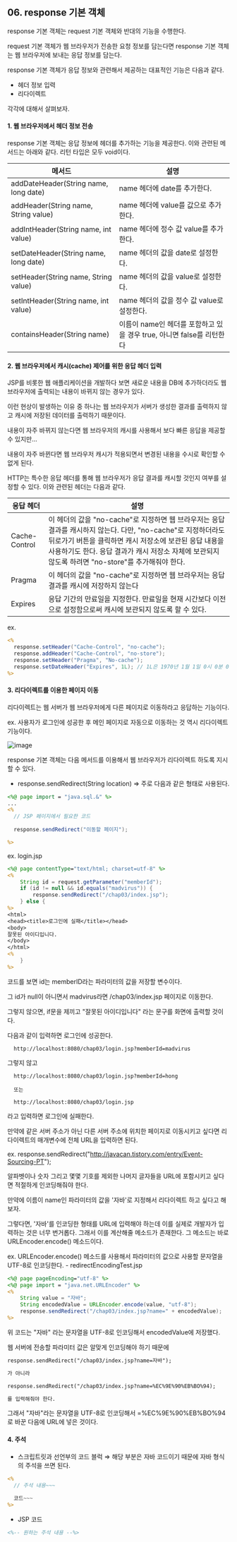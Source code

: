 ## 06. response 기본 객체 

response 기본 객체는 request 기본 객체와 반대의 기능을 수행한다. 

request 기본 객체가 웹 브라우저가 전송한 요청 정보를 담는다면 response 기본 객체는 웹 브라우저에 보내는 응답 정보를 담는다.

response 기본 객체가 응답 정보와 관련해서 제공하는 대표적인 기능은 다음과 같다.
- 헤더 정보 입력
- 리다이렉트 

각각에 대해서 살펴보자.

#### 1. 웹 브라우저에서 헤더 정보 전송

response 기본 객체는 응답 정보에 헤더를 추가하는 기능을 제공한다. 이와 관련된 메서드는 아래와 같다. 리턴 타입은 모두 void이다.

| 메서드 | 설명 |
| ------------- | ------------- |
| addDateHeader(String name, long date) | name 헤더에 date를 추가한다.  |
| addHeader(String name, String value) | name 헤더에 value를 값으로 추가한다. |
| addIntHeader(String name, int value) | name 헤더에 정수 값 value를 추가한다. |
| setDateHeader(String name, long date) | name 헤더의 값을 date로 설정한다. |
| setHeader(String name, String value) | name 헤더의 값을 value로 설정한다. |
| setIntHeader(String name, int value) | name 헤더의 값을 정수 값 value로 설정한다. |
| containsHeader(String name) | 이름이 name인 헤더를 포함하고 있을 경우 true, 아니면 false를 리턴한다 |

#### 2. 웹 브라우저에서 캐시(cache) 제어를 위한 응답 헤더 입력

JSP를 비롯한 웹 애플리케이션을 개발하다 보면 새로운 내용을 DB에 추가하더라도 웹 브라우저에 출력되는 내용이 바뀌지 않는 경우가 있다.

이런 현상이 발생하는 이유 중 하나는 웹 브라우저가 서버가 생성한 결과를 출력하지 않고 캐시에 저장된 데이터를 출력하기 때문이다.

내용이 자주 바뀌지 않는다면 웹 브라우저의 캐시를 사용해서 보다 빠른 응답을 제공할 수 있지만...

내용이 자주 바뀐다면 웹 브라우저 캐시가 적용되면서 변경된 내용을 수시로 확인할 수 없게 된다.

HTTP는 특수한 응답 헤더를 통해 웹 브라우저가 응답 결과를 캐시할 것인지 여부를 설정할 수 있다. 이와 관련된 헤더는 다음과 같다. 

| 응답 헤더 | 설명 |
| ------------- | ------------- |
| Cache-Control | 이 헤더의 값을 "no-cache"로 지정하면 웹 브라우저는 응답 결과를 캐시하지 않는다. 다만, "no-cache"로 지정하더라도 뒤로가기 버튼을 클릭하면 캐시 저장소에 보관된 응답 내용을 사용하기도 한다. 응답 결과가 캐시 저장소 자체에 보관되지 않도록 하려면 "no-store"를 추가해줘야 한다. |
| Pragma | 이 헤더의 값을 "no-cache"로 지정하면 웹 브라우저는 응답 결과를 캐시에 저장하지 않는다 |
| Expires | 응답 기간의 만료일을 지정한다. 만료일을 현재 시간보다 이전으로 설정함으로써 캐시에 보관되지 않도록 할 수 있다. |

ex. 
``` jsp
<%
  response.setHeader("Cache-Control", "no-cache");
  response.addHeader("Cache-Control", "no-store");
  response.setHeader("Pragma", "No-cache");
  response.setDateHeader("Expires", 1L); // 1L은 1970년 1월 1일 0시 0분 0.001초를 의미한다.
%>  
```

#### 3. 리다이렉트를 이용한 페이지 이동

리다이렉트는 웹 서버가 웹 브라우저에게 다른 페이지로 이동하라고 응답하는 기능이다.

ex. 사용자가 로그인에 성공한 후 메인 페이지로 자동으로 이동하는 것 역시 리다이렉트 기능이다.

![image](https://user-images.githubusercontent.com/64796257/147579559-43999216-91bd-4087-8ce5-3726f41b212d.png)

response 기본 객체는 다음 메서드를 이용해서 웹 브라우저가 리다이렉트 하도록 지시할 수 있다.

- response.sendRedirect(String location) ⇒ 주로 다음과 같은 형태로 사용된다.

``` jsp
<%@ page import = "java.sql.&" %>
...
<%
  // JSP 페이지에서 필요한 코드
  
  response.sendRedirect("이동할 페이지"); 

%>
```

ex. login.jsp
``` jsp
<%@ page contentType="text/html; charset=utf-8" %>
<%
	String id = request.getParameter("memberId");
	if (id != null && id.equals("madvirus")) {
		response.sendRedirect("/chap03/index.jsp");
	} else {
%>
<html>
<head><title>로그인에 실패</title></head>
<body>
잘못된 아이디입니다.
</body>
</html>
<%
	}
%>
```

코드를 보면 id는 memberID라는 파라미터의 값을 저장할 변수이다. 

그 id가 null이 아니면서 madvirus라면 /chap03/index.jsp 페이지로 이동한다. 

그렇지 않으면, if문을 제끼고 "잘못된 아이디입니다" 라는 문구를 화면에 출력할 것이다.

다음과 같이 입력하면 로그인에 성공한다. 

```
  http://localhost:8080/chap03/login.jsp?memberId=madvirus
```

그렇지 않고 
```
  http://localhost:8080/chap03/login.jsp?memberId=hong
  
  또는
  
  http://localhost:8080/chap03/login.jsp
```
라고 입력하면 로그인에 실패한다. 

만약에 같은 서버 주소가 아닌 다른 서버 주소에 위치한 페이지로 이동시키고 싶다면 리다이렉트의 매개변수에 전체 URL을 입력하면 된다. 

ex. response.sendRedirect("http://javacan.tistory.com/entry/Event-Sourcing-PT");

알파벳이나 숫자 그리고 몇몇 기호를 제외한 나머지 글자들을 URL에 포함시키고 싶다면 적절하게 인코딩해줘야 한다.

만약에 이름이 name인 파라미터의 값을 '자바'로 지정해서 리다이렉트 하고 싶다고 해보자. 

그렇다면, '자바'를 인코딩한 형태를 URL에 입력해야 하는데 이를 실제로 개발자가 입력하는 것은 너무 번거롭다. 그래서 이를 계산해줄 메소드가 존재한다. 그 메소드는 바로 URLEncoder.encode() 메소드이다.

ex. URLEncoder.encode() 메소드를 사용해서 파라미터의 값으로 사용할 문자열을 UTF-8로 인코딩한다. - redirectEncodingTest.jsp

``` jsp
<%@ page pageEncoding="utf-8" %>
<%@ page import = "java.net.URLEncoder" %>
<%
	String value = "자바";
	String encodedValue = URLEncoder.encode(value, "utf-8");
	response.sendRedirect("/chap03/index.jsp?name=" + encodedValue);
%>
```

위 코드는 "자바" 라는 문자열을 UTF-8로 인코딩해서 encodedValue에 저장했다. 

웹 서버에 전송할 파라미터 값은 알맞게 인코딩해야 하기 때문에

``` jsp
response.sendRedirect("/chap03/index.jsp?name=자바"); 

가 아니라

response.sendRedirect("/chap03/index.jsp?name=%EC%9E%90%EB%BO%94);

를 입력해줘야 한다. 
```

그래서 "자바"라는 문자열을 UTF-8로 인코딩해서 =%EC%9E%90%EB%BO%94로 바꾼 다음에 URL에 넣은 것이다.

#### 4. 주석

- 스크립트릿과 선언부의 코드 블럭 ⇒ 해당 부분은 자바 코드이기 때문에 자바 형식의 주석을 쓰면 된다.

``` jsp
<% 
  // 주석 내용~~~
  
  코드~~~
%>
```

- JSP 코드 
``` jsp
<%-- 원하는 주석 내용 --%>
```


